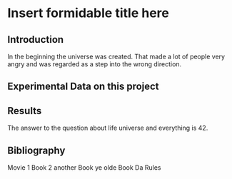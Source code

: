 # Insert formidable title here


## Introduction


In the beginning the universe was created. That made a lot of people very angry and was regarded as a step into the wrong direction. 

## Experimental Data on this project


## Results

The answer to the question about life universe and everything is 42.


## Bibliography 
Movie 1
Book 2
another Book
ye olde Book 
Da Rules
